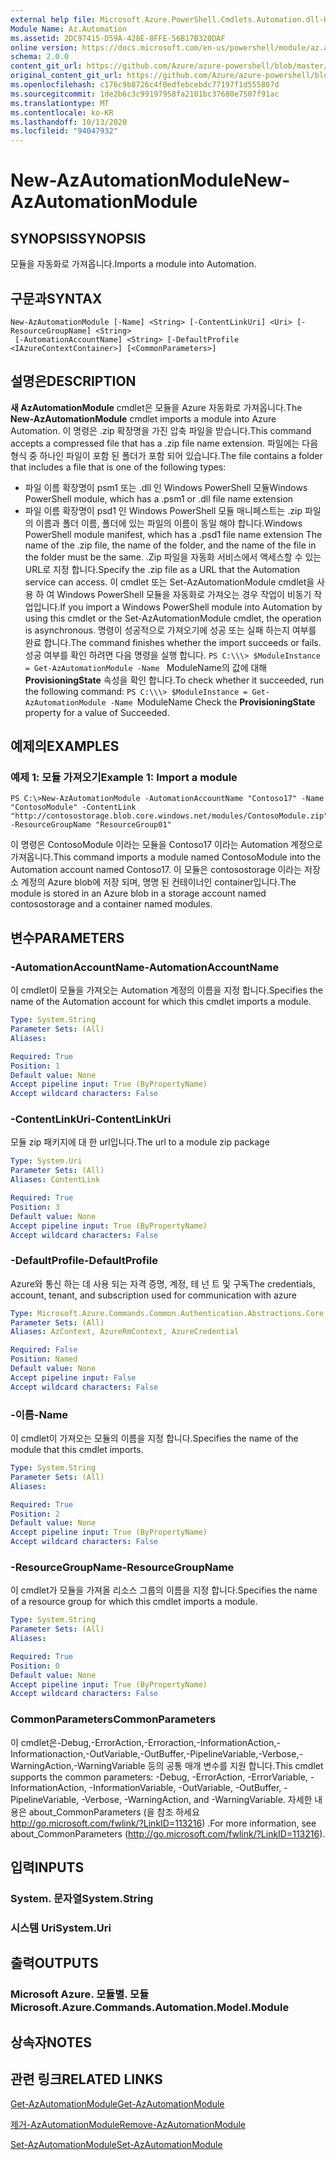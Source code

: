 ```yaml
---
external help file: Microsoft.Azure.PowerShell.Cmdlets.Automation.dll-Help.xml
Module Name: Az.Automation
ms.assetid: 2DC97415-D59A-428E-8FFE-56B17B320DAF
online version: https://docs.microsoft.com/en-us/powershell/module/az.automation/new-azautomationmodule
schema: 2.0.0
content_git_url: https://github.com/Azure/azure-powershell/blob/master/src/Automation/Automation/help/New-AzAutomationModule.md
original_content_git_url: https://github.com/Azure/azure-powershell/blob/master/src/Automation/Automation/help/New-AzAutomationModule.md
ms.openlocfilehash: c176c9b8726c4f0edfebcebdc77197f1d555807d
ms.sourcegitcommit: 1de2b6c3c99197958fa2101bc37680e7507f91ac
ms.translationtype: MT
ms.contentlocale: ko-KR
ms.lasthandoff: 10/13/2020
ms.locfileid: "94047932"
---
```

# <span data-ttu-id="1a7d4-101">New-AzAutomationModule</span><span class="sxs-lookup"><span data-stu-id="1a7d4-101">New-AzAutomationModule</span></span>

## <span data-ttu-id="1a7d4-102">SYNOPSIS</span><span class="sxs-lookup"><span data-stu-id="1a7d4-102">SYNOPSIS</span></span>
<span data-ttu-id="1a7d4-103">모듈을 자동화로 가져옵니다.</span><span class="sxs-lookup"><span data-stu-id="1a7d4-103">Imports a module into Automation.</span></span>

## <span data-ttu-id="1a7d4-104">구문과</span><span class="sxs-lookup"><span data-stu-id="1a7d4-104">SYNTAX</span></span>

```
New-AzAutomationModule [-Name] <String> [-ContentLinkUri] <Uri> [-ResourceGroupName] <String>
 [-AutomationAccountName] <String> [-DefaultProfile <IAzureContextContainer>] [<CommonParameters>]
```

## <span data-ttu-id="1a7d4-105">설명은</span><span class="sxs-lookup"><span data-stu-id="1a7d4-105">DESCRIPTION</span></span>
<span data-ttu-id="1a7d4-106">**새 AzAutomationModule** cmdlet은 모듈을 Azure 자동화로 가져옵니다.</span><span class="sxs-lookup"><span data-stu-id="1a7d4-106">The **New-AzAutomationModule** cmdlet imports a module into Azure Automation.</span></span>
<span data-ttu-id="1a7d4-107">이 명령은 .zip 확장명을 가진 압축 파일을 받습니다.</span><span class="sxs-lookup"><span data-stu-id="1a7d4-107">This command accepts a compressed file that has a .zip file name extension.</span></span>
<span data-ttu-id="1a7d4-108">파일에는 다음 형식 중 하나인 파일이 포함 된 폴더가 포함 되어 있습니다.</span><span class="sxs-lookup"><span data-stu-id="1a7d4-108">The file contains a folder that includes a file that is one of the following types:</span></span> 
- <span data-ttu-id="1a7d4-109">파일 이름 확장명이 psm1 또는 .dll 인 Windows PowerShell 모듈</span><span class="sxs-lookup"><span data-stu-id="1a7d4-109">Windows PowerShell module, which has a .psm1 or .dll file name extension</span></span> 
- <span data-ttu-id="1a7d4-110">파일 이름 확장명이 psd1 인 Windows PowerShell 모듈 매니페스트는 .zip 파일의 이름과 폴더 이름, 폴더에 있는 파일의 이름이 동일 해야 합니다.</span><span class="sxs-lookup"><span data-stu-id="1a7d4-110">Windows PowerShell module manifest, which has a .psd1 file name extension The name of the .zip file, the name of the folder, and the name of the file in the folder must be the same.</span></span>
<span data-ttu-id="1a7d4-111">.Zip 파일을 자동화 서비스에서 액세스할 수 있는 URL로 지정 합니다.</span><span class="sxs-lookup"><span data-stu-id="1a7d4-111">Specify the .zip file as a URL that the Automation service can access.</span></span>
<span data-ttu-id="1a7d4-112">이 cmdlet 또는 Set-AzAutomationModule cmdlet을 사용 하 여 Windows PowerShell 모듈을 자동화로 가져오는 경우 작업이 비동기 작업입니다.</span><span class="sxs-lookup"><span data-stu-id="1a7d4-112">If you import a Windows PowerShell module into Automation by using this cmdlet or the Set-AzAutomationModule cmdlet, the operation is asynchronous.</span></span>
<span data-ttu-id="1a7d4-113">명령이 성공적으로 가져오기에 성공 또는 실패 하는지 여부를 완료 합니다.</span><span class="sxs-lookup"><span data-stu-id="1a7d4-113">The command finishes whether the import succeeds or fails.</span></span>
<span data-ttu-id="1a7d4-114">성공 여부를 확인 하려면 다음 명령을 실행 합니다. `PS C:\\\> $ModuleInstance = Get-AzAutomationModule -Name ` ModuleName의 값에 대해 **ProvisioningState** 속성을 확인 합니다.</span><span class="sxs-lookup"><span data-stu-id="1a7d4-114">To check whether it succeeded, run the following command: `PS C:\\\> $ModuleInstance = Get-AzAutomationModule -Name `ModuleName Check the **ProvisioningState** property for a value of Succeeded.</span></span>

## <span data-ttu-id="1a7d4-115">예제의</span><span class="sxs-lookup"><span data-stu-id="1a7d4-115">EXAMPLES</span></span>

### <span data-ttu-id="1a7d4-116">예제 1: 모듈 가져오기</span><span class="sxs-lookup"><span data-stu-id="1a7d4-116">Example 1: Import a module</span></span>
```
PS C:\>New-AzAutomationModule -AutomationAccountName "Contoso17" -Name "ContosoModule" -ContentLink "http://contosostorage.blob.core.windows.net/modules/ContosoModule.zip" -ResourceGroupName "ResourceGroup01"
```

<span data-ttu-id="1a7d4-117">이 명령은 ContosoModule 이라는 모듈을 Contoso17 이라는 Automation 계정으로 가져옵니다.</span><span class="sxs-lookup"><span data-stu-id="1a7d4-117">This command imports a module named ContosoModule into the Automation account named Contoso17.</span></span>
<span data-ttu-id="1a7d4-118">이 모듈은 contosostorage 이라는 저장소 계정의 Azure blob에 저장 되며, 명명 된 컨테이너인 container입니다.</span><span class="sxs-lookup"><span data-stu-id="1a7d4-118">The module is stored in an Azure blob in a storage account named contosostorage and a container named modules.</span></span>

## <span data-ttu-id="1a7d4-119">변수</span><span class="sxs-lookup"><span data-stu-id="1a7d4-119">PARAMETERS</span></span>

### <span data-ttu-id="1a7d4-120">-AutomationAccountName</span><span class="sxs-lookup"><span data-stu-id="1a7d4-120">-AutomationAccountName</span></span>
<span data-ttu-id="1a7d4-121">이 cmdlet이 모듈을 가져오는 Automation 계정의 이름을 지정 합니다.</span><span class="sxs-lookup"><span data-stu-id="1a7d4-121">Specifies the name of the Automation account for which this cmdlet imports a module.</span></span>

```yaml
Type: System.String
Parameter Sets: (All)
Aliases:

Required: True
Position: 1
Default value: None
Accept pipeline input: True (ByPropertyName)
Accept wildcard characters: False
```

### <span data-ttu-id="1a7d4-122">-ContentLinkUri</span><span class="sxs-lookup"><span data-stu-id="1a7d4-122">-ContentLinkUri</span></span>
<span data-ttu-id="1a7d4-123">모듈 zip 패키지에 대 한 url입니다.</span><span class="sxs-lookup"><span data-stu-id="1a7d4-123">The url to a module zip package</span></span>

```yaml
Type: System.Uri
Parameter Sets: (All)
Aliases: ContentLink

Required: True
Position: 3
Default value: None
Accept pipeline input: True (ByPropertyName)
Accept wildcard characters: False
```

### <span data-ttu-id="1a7d4-124">-DefaultProfile</span><span class="sxs-lookup"><span data-stu-id="1a7d4-124">-DefaultProfile</span></span>
<span data-ttu-id="1a7d4-125">Azure와 통신 하는 데 사용 되는 자격 증명, 계정, 테 넌 트 및 구독</span><span class="sxs-lookup"><span data-stu-id="1a7d4-125">The credentials, account, tenant, and subscription used for communication with azure</span></span>

```yaml
Type: Microsoft.Azure.Commands.Common.Authentication.Abstractions.Core.IAzureContextContainer
Parameter Sets: (All)
Aliases: AzContext, AzureRmContext, AzureCredential

Required: False
Position: Named
Default value: None
Accept pipeline input: False
Accept wildcard characters: False
```

### <span data-ttu-id="1a7d4-126">-이름</span><span class="sxs-lookup"><span data-stu-id="1a7d4-126">-Name</span></span>
<span data-ttu-id="1a7d4-127">이 cmdlet이 가져오는 모듈의 이름을 지정 합니다.</span><span class="sxs-lookup"><span data-stu-id="1a7d4-127">Specifies the name of the module that this cmdlet imports.</span></span>

```yaml
Type: System.String
Parameter Sets: (All)
Aliases:

Required: True
Position: 2
Default value: None
Accept pipeline input: True (ByPropertyName)
Accept wildcard characters: False
```

### <span data-ttu-id="1a7d4-128">-ResourceGroupName</span><span class="sxs-lookup"><span data-stu-id="1a7d4-128">-ResourceGroupName</span></span>
<span data-ttu-id="1a7d4-129">이 cmdlet가 모듈을 가져올 리소스 그룹의 이름을 지정 합니다.</span><span class="sxs-lookup"><span data-stu-id="1a7d4-129">Specifies the name of a resource group for which this cmdlet imports a module.</span></span>

```yaml
Type: System.String
Parameter Sets: (All)
Aliases:

Required: True
Position: 0
Default value: None
Accept pipeline input: True (ByPropertyName)
Accept wildcard characters: False
```

### <span data-ttu-id="1a7d4-130">CommonParameters</span><span class="sxs-lookup"><span data-stu-id="1a7d4-130">CommonParameters</span></span>
<span data-ttu-id="1a7d4-131">이 cmdlet은-Debug,-ErrorAction,-Erroraction,-InformationAction,-Informationaction,-OutVariable,-OutBuffer,-PipelineVariable,-Verbose,-WarningAction,-WarningVariable 등의 공통 매개 변수를 지원 합니다.</span><span class="sxs-lookup"><span data-stu-id="1a7d4-131">This cmdlet supports the common parameters: -Debug, -ErrorAction, -ErrorVariable, -InformationAction, -InformationVariable, -OutVariable, -OutBuffer, -PipelineVariable, -Verbose, -WarningAction, and -WarningVariable.</span></span> <span data-ttu-id="1a7d4-132">자세한 내용은 about_CommonParameters (을 참조 하세요 http://go.microsoft.com/fwlink/?LinkID=113216) .</span><span class="sxs-lookup"><span data-stu-id="1a7d4-132">For more information, see about_CommonParameters (http://go.microsoft.com/fwlink/?LinkID=113216).</span></span>

## <span data-ttu-id="1a7d4-133">입력</span><span class="sxs-lookup"><span data-stu-id="1a7d4-133">INPUTS</span></span>

### <span data-ttu-id="1a7d4-134">System. 문자열</span><span class="sxs-lookup"><span data-stu-id="1a7d4-134">System.String</span></span>

### <span data-ttu-id="1a7d4-135">시스템 Uri</span><span class="sxs-lookup"><span data-stu-id="1a7d4-135">System.Uri</span></span>

## <span data-ttu-id="1a7d4-136">출력</span><span class="sxs-lookup"><span data-stu-id="1a7d4-136">OUTPUTS</span></span>

### <span data-ttu-id="1a7d4-137">Microsoft Azure. 모듈별. 모듈</span><span class="sxs-lookup"><span data-stu-id="1a7d4-137">Microsoft.Azure.Commands.Automation.Model.Module</span></span>

## <span data-ttu-id="1a7d4-138">상속자</span><span class="sxs-lookup"><span data-stu-id="1a7d4-138">NOTES</span></span>

## <span data-ttu-id="1a7d4-139">관련 링크</span><span class="sxs-lookup"><span data-stu-id="1a7d4-139">RELATED LINKS</span></span>

[<span data-ttu-id="1a7d4-140">Get-AzAutomationModule</span><span class="sxs-lookup"><span data-stu-id="1a7d4-140">Get-AzAutomationModule</span></span>](./Get-AzAutomationModule.md)

[<span data-ttu-id="1a7d4-141">제거-AzAutomationModule</span><span class="sxs-lookup"><span data-stu-id="1a7d4-141">Remove-AzAutomationModule</span></span>](./Remove-AzAutomationModule.md)

[<span data-ttu-id="1a7d4-142">Set-AzAutomationModule</span><span class="sxs-lookup"><span data-stu-id="1a7d4-142">Set-AzAutomationModule</span></span>](./Set-AzAutomationModule.md)


